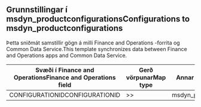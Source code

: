 ## <a name="configurations-to-msdyn_productconfigurations"></a><span data-ttu-id="c2c18-101">Grunnstillingar í msdyn_productconfigurations</span><span class="sxs-lookup"><span data-stu-id="c2c18-101">Configurations to msdyn_productconfigurations</span></span>

<span data-ttu-id="c2c18-102">Þetta sniðmát samstillir gögn á milli Finance and Operations -forrita og Common Data Service.</span><span class="sxs-lookup"><span data-stu-id="c2c18-102">This template synchronizes data between Finance and Operations apps and Common Data Service.</span></span>

<span data-ttu-id="c2c18-103">Svæði í Finance and Operations</span><span class="sxs-lookup"><span data-stu-id="c2c18-103">Finance and Operations field</span></span> | <span data-ttu-id="c2c18-104">Gerð vörpunar</span><span class="sxs-lookup"><span data-stu-id="c2c18-104">Map type</span></span> | <span data-ttu-id="c2c18-105">Annar Dynamics 365 reitur</span><span class="sxs-lookup"><span data-stu-id="c2c18-105">Other Dynamics 365 field</span></span> | <span data-ttu-id="c2c18-106">Sjálfgildi</span><span class="sxs-lookup"><span data-stu-id="c2c18-106">Default value</span></span>
---|---|---|---
<span data-ttu-id="c2c18-107">CONFIGURATIONID</span><span class="sxs-lookup"><span data-stu-id="c2c18-107">CONFIGURATIONID</span></span> | >> | <span data-ttu-id="c2c18-108">msdyn_productconfiguration</span><span class="sxs-lookup"><span data-stu-id="c2c18-108">msdyn_productconfiguration</span></span> | 
